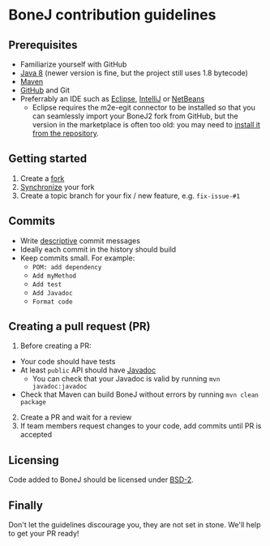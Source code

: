 # BoneJ contribution guidelines

## Prerequisites
* Familiarize yourself with GitHub
* [Java 8](https://openjdk.java.net/) (newer version is fine, but the project still uses 1.8 bytecode)
* [Maven](https://imagej.github.io/develop/maven)
* [GitHub](https://imagej.github.io/develop/github) and Git
* Preferrably an IDE such as [Eclipse](https://www.eclipse.org), [IntelliJ](https://www.jetbrains.com/idea/) or [NetBeans](https://netbeans.org)
  * Eclipse requires the m2e-egit connector to be installed so that you can seamlessly import your BoneJ2 fork from GitHub, but the version in the marketplace is often too old: you may need to [install it from the repository](https://stackoverflow.com/questions/51359823/m2e-egit-connector-for-scm-on-eclipse-photon-failure).

## Getting started
1) Create a [fork](https://imagej.github.io/develop/improving-the-code)
2) [Synchronize](https://help.github.com/articles/syncing-a-fork/) your fork
3) Create a topic branch for your fix / new feature, e.g. `fix-issue-#1`
 
## Commits
* Write [descriptive](https://chris.beams.io/posts/git-commit/) commit messages
* Ideally each commit in the history should build
* Keep commits small. For example:
  - `POM: add dependency`
  - `Add myMethod`
  - `Add test`
  - `Add Javadoc`
  - `Format code`

## Creating a pull request (PR)
1) Before creating a PR:
  * Your code should have tests
  * At least `public` API should have [Javadoc](http://drjava.org/docs/user/ch10.html)
    - You can check that your Javadoc is valid by running `mvn javadoc:javadoc`
  * Check that Maven can build BoneJ without errors by running `mvn clean package`
2) Create a PR and wait for a review
3) If team members request changes to your code, add commits until PR is accepted

## Licensing
Code added to BoneJ should be licensed under [BSD-2](https://github.com/bonej-org/BoneJ2/blob/master/LICENCE).

## Finally
Don't let the guidelines discourage you, they are not set in stone. We'll help to get your PR ready!
